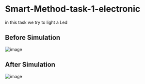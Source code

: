 # Smart-Method-task-1-electronic
in this task we try to light a Led

## Before Simulation 
![image](https://github.com/suliman016/Smart-Method-task-1-electronic/assets/139249285/46c9adf4-46dc-4b36-ac4b-db31cb40244a)

## After Simulation
![image](https://github.com/suliman016/Smart-Method-task-1-electronic/assets/139249285/76ca27b4-2337-46f3-b342-d566c48ebf4c)
